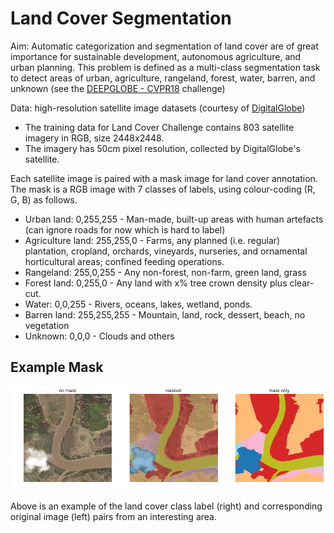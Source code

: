 # Land Cover Segmentation

Aim: Automatic categorization and segmentation of land cover are of great importance for sustainable development, autonomous agriculture, and urban planning. This problem is defined as a multi-class segmentation task to detect areas of urban, agriculture, rangeland, forest, water, barren, and unknown (see the [DEEPGLOBE - CVPR18](http://deepglobe.org/challenge.html) challenge)

Data: high-resolution satellite image datasets (courtesy of [DigitalGlobe](http://deepglobe.org/challenge.html))
- The training data for Land Cover Challenge contains 803 satellite imagery in RGB, size 2448x2448.
-  The imagery has 50cm pixel resolution, collected by DigitalGlobe's satellite.

Each satellite image is paired with a mask image for land cover annotation. The mask is a RGB image with 7 classes of labels, using colour-coding (R, G, B) as follows.
- Urban land: 0,255,255 - Man-made, built-up areas with human artefacts (can ignore roads for now which is hard to label)
- Agriculture land: 255,255,0 - Farms, any planned (i.e. regular) plantation, cropland, orchards, vineyards, nurseries, and ornamental horticultural areas; confined feeding operations.
- Rangeland: 255,0,255 - Any non-forest, non-farm, green land, grass
- Forest land: 0,255,0 - Any land with x% tree crown density plus clear-cut.
- Water: 0,0,255 - Rivers, oceans, lakes, wetland, ponds.
- Barren land: 255,255,255 - Mountain, land, rock, dessert, beach, no vegetation
- Unknown: 0,0,0 - Clouds and others

## Example Mask
![mask](images/mask.png)

Above is an example of the land cover class label (right) and corresponding original image (left) pairs from an interesting area.
